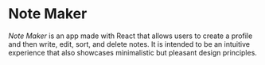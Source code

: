 # Note Maker
*Note Maker* is an app made with React that allows users to create a profile and then write, edit, sort, and delete notes. It is intended to be an intuitive experience that also showcases minimalistic but pleasant design principles.